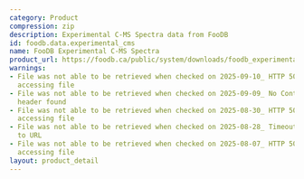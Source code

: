```yaml
---
category: Product
compression: zip
description: Experimental C-MS Spectra data from FooDB
id: foodb.data.experimental_cms
name: FooDB Experimental C-MS Spectra
product_url: https://foodb.ca/public/system/downloads/foodb_experimental_cms_spectra.zip
warnings:
- File was not able to be retrieved when checked on 2025-09-10_ HTTP 502 error when
  accessing file
- File was not able to be retrieved when checked on 2025-09-09_ No Content-Length
  header found
- File was not able to be retrieved when checked on 2025-08-30_ HTTP 502 error when
  accessing file
- File was not able to be retrieved when checked on 2025-08-28_ Timeout connecting
  to URL
- File was not able to be retrieved when checked on 2025-08-07_ HTTP 500 error when
  accessing file
layout: product_detail
---
```

